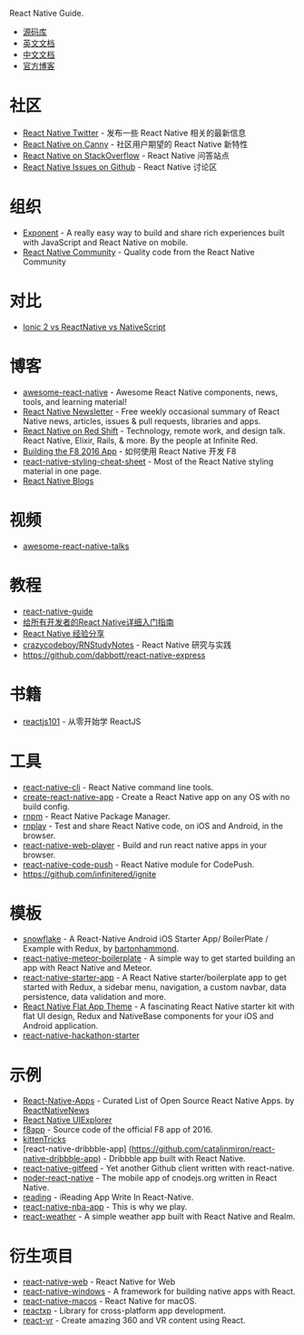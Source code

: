 React Native Guide.

- [源码库](https://github.com/facebook/react-native)
- [英文文档](http://facebook.github.io/react-native/)
- [中文文档](http://reactnative.cn/)
- [官方博客](http://facebook.github.io/react-native/blog/)

# 社区
- [React Native Twitter](https://twitter.com/reactnative) - 发布一些 React Native 相关的最新信息
- [React Native on Canny](https://react-native.canny.io/feature-requests/) - 社区用户期望的 React Native 新特性
- [React Native on StackOverflow](http://stackoverflow.com/questions/tagged/react-native) - React Native 问答站点
- [React Native Issues on Github](https://github.com/facebook/react-native/issues) - React Native 讨论区

# 组织
- [Exponent](https://expo.io/) - A really easy way to build and share rich experiences built with JavaScript and React Native on mobile.
- [React Native Community](https://github.com/react-native-community) - Quality code from the React Native Community

# 对比
- [Ionic 2 vs ReactNative vs NativeScript](http://www.discoversdk.com/blog/ionic-2-vs-reactnative-vs-nativescript)

# 博客
- [awesome-react-native](https://github.com/jondot/awesome-react-native) - Awesome React Native components, news, tools, and learning material!
- [React Native Newsletter](http://reactnative.cc/) - Free weekly occasional summary of React Native news, articles, issues & pull requests, libraries and apps.
- [React Native on Red Shift](https://shift.infinite.red/tagged/react-native) - Technology, remote work, and design talk. React Native, Elixir, Rails, & more. By the people at Infinite Red.
- [Building the F8 2016 App](http://makeitopen.com/) - 如何使用 React Native 开发 F8
- [react-native-styling-cheat-sheet](https://github.com/vhpoet/react-native-styling-cheat-sheet) - Most of the React Native styling material in one page.
- [React Native Blogs](https://reactnatve.wordpress.com/)

# 视频
- [awesome-react-native-talks](https://github.com/tiaanduplessis/awesome-react-native-talks)

# 教程
- [react-native-guide](https://github.com/reactnativecn/react-native-guide)
- [给所有开发者的React Native详细入门指南](http://www.jianshu.com/p/fa0874be0827?utm_source=feweekly&utm_campaign=issue42&utm_medium=web)
- [React Native 经验分享](http://slides.com/windy/react-native-advanced-experience-by-80percent#)
- [crazycodeboy/RNStudyNotes](https://github.com/crazycodeboy/RNStudyNotes) - React Native 研究与实践 
- https://github.com/dabbott/react-native-express

# 书籍
- [reactjs101](https://github.com/kdchang/reactjs101) - 从零开始学 ReactJS

# 工具
- [react-native-cli](https://github.com/facebook/react-native/tree/master/react-native-cli) - React Native command line tools.
- [create-react-native-app](https://github.com/react-community/create-react-native-app) - Create a React Native app on any OS with no build config.
- [rnpm](https://github.com/rnpm/rnpm) - React Native Package Manager.
- [rnplay](https://rnplay.org) - Test and share React Native code, on iOS and Android, in the browser.
- [react-native-web-player](https://github.com/dabbott/react-native-web-player) - Build and run react native apps in your browser.
- [react-native-code-push](https://github.com/Microsoft/react-native-code-push) - React Native module for CodePush.
- https://github.com/infinitered/ignite

# 模板
- [snowflake](https://github.com/bartonhammond/snowflake) - A React-Native Android iOS Starter App/ BoilerPlate / Example with Redux, by [bartonhammond](https://github.com/bartonhammond).
- [react-native-meteor-boilerplate](https://github.com/spencercarli/react-native-meteor-boilerplate) - A simple way to get started building an app with React Native and Meteor. 
- [react-native-starter-app](https://github.com/mcnamee/react-native-starter-app) - A React Native starter/boilerplate app to get started with Redux, a sidebar menu, navigation, a custom navbar, data persistence, data validation and more.
- [React Native Flat App Theme](https://strapmobile.com/react-native-flat-app-theme/) - A fascinating React Native starter kit with flat UI design, Redux and NativeBase components for your iOS and Android application.
- [react-native-hackathon-starter](https://github.com/react-native-training/react-native-hackathon-starter)

# 示例
- [React-Native-Apps](https://github.com/ReactNativeNews/React-Native-Apps) - Curated List of Open Source React Native Apps. by [ReactNativeNews](https://github.com/ReactNativeNews)
- [React Native UIExplorer](https://github.com/facebook/react-native/tree/master/Examples/UIExplorer)
- [f8app](https://github.com/fbsamples/f8app) - Source code of the official F8 app of 2016.
- [kittenTricks](https://github.com/akveo/kittenTricks)
- [react-native-dribbble-app] (https://github.com/catalinmiron/react-native-dribbble-app) - Dribbble app built with React Native.
- [react-native-gitfeed](https://github.com/xiekw2010/react-native-gitfeed) - Yet another Github client written with react-native.
- [noder-react-native](https://github.com/soliury/noder-react-native) - The mobile app of cnodejs.org written in React Native.
- [reading](https://github.com/attentiveness/reading) - iReading App Write In React-Native.
- [react-native-nba-app](https://github.com/wwayne/react-native-nba-app) - This is why we play.
- [react-weather](https://github.com/stage88/react-weather) - A simple weather app built with React Native and Realm.

# 衍生项目
- [react-native-web](https://github.com/necolas/react-native-web) - React Native for Web
- [react-native-windows](https://github.com/ReactWindows/react-native-windows) - A framework for building native apps with React.
- [react-native-macos](https://github.com/ptmt/react-native-macos) - React Native for macOS.
- [reactxp](https://github.com/Microsoft/reactxp) - Library for cross-platform app development.
- [react-vr](https://github.com/facebook/react-vr) - Create amazing 360 and VR content using React.
